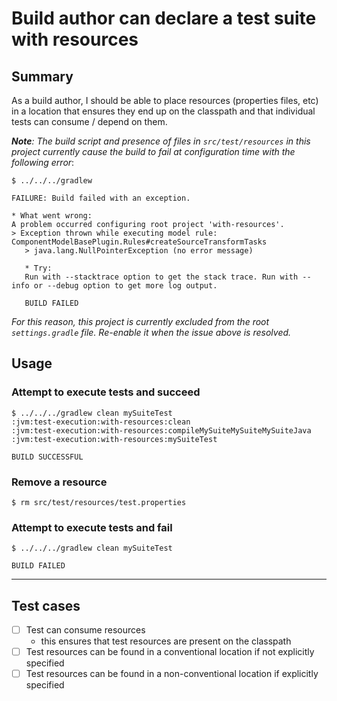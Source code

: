 # Build author can declare a test suite with resources

## Summary
As a build author, I should be able to place resources (properties files, etc) in a location that ensures they end up on the classpath and that individual tests can consume / depend on them.

_**Note**: The build script and presence of files in `src/test/resources` in this project currently cause the build to fail at configuration time with the following error_:

    $ ../../../gradlew

    FAILURE: Build failed with an exception.

    * What went wrong:
    A problem occurred configuring root project 'with-resources'.
    > Exception thrown while executing model rule: ComponentModelBasePlugin.Rules#createSourceTransformTasks
       > java.lang.NullPointerException (no error message)

       * Try:
       Run with --stacktrace option to get the stack trace. Run with --info or --debug option to get more log output.

       BUILD FAILED

_For this reason, this project is currently excluded from the root `settings.gradle` file. Re-enable it when the issue above is resolved._



## Usage

### Attempt to execute tests and succeed

    $ ../../../gradlew clean mySuiteTest
    :jvm:test-execution:with-resources:clean
    :jvm:test-execution:with-resources:compileMySuiteMySuiteMySuiteJava
    :jvm:test-execution:with-resources:mySuiteTest

    BUILD SUCCESSFUL

### Remove a resource

    $ rm src/test/resources/test.properties

### Attempt to execute tests and fail

    $ ../../../gradlew clean mySuiteTest

    BUILD FAILED

----

## Test cases
 - [ ] Test can consume resources
   - this ensures that test resources are present on the classpath
 - [ ] Test resources can be found in a conventional location if not explicitly specified
 - [ ] Test resources can be found in a non-conventional location if explicitly specified
